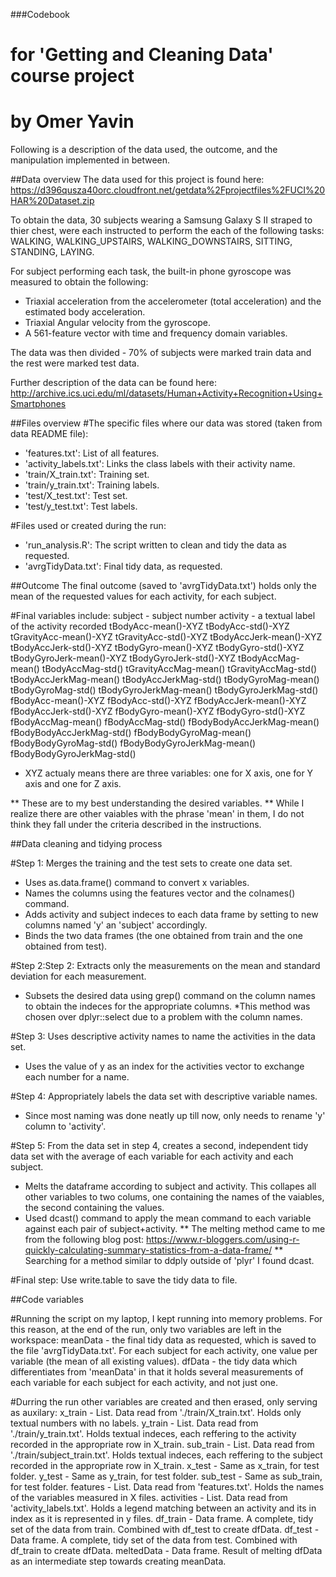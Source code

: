 ###Codebook
# for 'Getting and Cleaning Data' course project
# by Omer Yavin
Following is a description of the data used, the outcome, and the manipulation implemented in between.

##Data overview
The data used for this project is found here: https://d396qusza40orc.cloudfront.net/getdata%2Fprojectfiles%2FUCI%20HAR%20Dataset.zip

To obtain the data, 30 subjects wearing a Samsung Galaxy S II straped to thier chest, were each instructed to perform the each of the following tasks:
WALKING, WALKING_UPSTAIRS, WALKING_DOWNSTAIRS, SITTING, STANDING, LAYING.

For subject performing each task, the built-in phone gyroscope was measured to obtain the following:
- Triaxial acceleration from the accelerometer (total acceleration) and the estimated body acceleration. 
- Triaxial Angular velocity from the gyroscope. 
- A 561-feature vector with time and frequency domain variables. 

The data was then divided - 70% of subjects were marked train data and the rest were marked test data.

Further description of the data can be found here:
http://archive.ics.uci.edu/ml/datasets/Human+Activity+Recognition+Using+Smartphones

##Files overview
#The specific files where our data was stored (taken from data README file):
- 'features.txt': List of all features.
- 'activity_labels.txt': Links the class labels with their activity name.
- 'train/X_train.txt': Training set.
- 'train/y_train.txt': Training labels.
- 'test/X_test.txt': Test set.
- 'test/y_test.txt': Test labels.

#Files used or created during the run:
- 'run_analysis.R': The script written to clean and tidy the data as requested.
- 'avrgTidyData.txt': Final tidy data, as requested.

##Outcome
The final outcome (saved to 'avrgTidyData.txt') holds only the mean of the requested values for each activity, for each subject.

#Final variables include:
subject - subject number
activity - a textual label of the activity recorded
tBodyAcc-mean()-XYZ
tBodyAcc-std()-XYZ
tGravityAcc-mean()-XYZ
tGravityAcc-std()-XYZ
tBodyAccJerk-mean()-XYZ
tBodyAccJerk-std()-XYZ
tBodyGyro-mean()-XYZ
tBodyGyro-std()-XYZ
tBodyGyroJerk-mean()-XYZ
tBodyGyroJerk-std()-XYZ
tBodyAccMag-mean()
tBodyAccMag-std()
tGravityAccMag-mean()
tGravityAccMag-std()
tBodyAccJerkMag-mean()
tBodyAccJerkMag-std()
tBodyGyroMag-mean()
tBodyGyroMag-std()
tBodyGyroJerkMag-mean()
tBodyGyroJerkMag-std()
fBodyAcc-mean()-XYZ
fBodyAcc-std()-XYZ
fBodyAccJerk-mean()-XYZ
fBodyAccJerk-std()-XYZ
fBodyGyro-mean()-XYZ
fBodyGyro-std()-XYZ
fBodyAccMag-mean() 
fBodyAccMag-std() 
fBodyBodyAccJerkMag-mean() 
fBodyBodyAccJerkMag-std() 
fBodyBodyGyroMag-mean() 
fBodyBodyGyroMag-std() 
fBodyBodyGyroJerkMag-mean() 
fBodyBodyGyroJerkMag-std()

* XYZ actualy means there are three variables: one for X axis, one for Y axis and one for Z axis.

** These are to my best understanding the desired variables.
** While I realize there are other vaiables with the phrase 'mean' in them, I do not think they fall under the criteria described in the instructions.

##Data cleaning and tidying process

#Step 1: Merges the training and the test sets to create one data set.
- Uses as.data.frame() command to convert x variables.
- Names the columns using the features vector and the colnames() command.
- Adds activity and subject indeces to each data frame by setting to new columns named 'y' an 'subject' accordingly.
- Binds the two data frames (the one obtained from train and the one obtained from test).

#Step 2:Step 2: Extracts only the measurements on the mean and standard deviation for each measurement.
- Subsets the desired data using grep() command on the column names to obtain the indeces for the appropriate columns.
*This method was chosen over dplyr::select due to a problem with the column names.

#Step 3: Uses descriptive activity names to name the activities in the data set.
- Uses the value of y as an index for the activities vector to exchange each number for a name.

#Step 4: Appropriately labels the data set with descriptive variable names.
- Since most naming was done neatly up till now, only needs to rename 'y' column to 'activity'.

#Step 5: From the data set in step 4, creates a second, independent tidy data set with the average of each variable for each activity and each subject.
- Melts the dataframe according to subject and activity. This collapes all other variables to two colums, one containing the names of the vaiables, the second containing the values.
- Used dcast() command to apply the mean command to each variable against each pair of subject+activity.
** The melting method came to me from the following blog post: https://www.r-bloggers.com/using-r-quickly-calculating-summary-statistics-from-a-data-frame/
** Searching for a method similar to ddply outside of 'plyr' I found dcast.

#Final step: Use write.table to save the tidy data to file.


##Code variables

#Running the script on my laptop, I kept running into memory problems. For this reason, at the end of the run, only two variables are left in the workspace:
meanData - the final tidy data as requested, which is saved to the file 'avrgTidyData.txt'. For each subject for each activity, one value per variable (the mean of all existing values).
dfData - the tidy data which differentiates from 'meanData' in that it holds several measurements of each variable for each subject for each activity, and not just one.

#Durring the run other variables are created and then erased, only serving as auxilary:
x_train - List. Data read from './train/X_train.txt'. Holds only textual numbers with no labels.
y_train - List. Data read from './train/y_train.txt'. Holds textual indeces, each reffering to the activity recorded in the appropriate row in X_train.
sub_train - List. Data read from './train/subject_train.txt'. Holds textual indeces, each reffering to the subject recorded in the appropriate row in X_train.
x_test - Same as x_train, for test folder.
y_test - Same as y_train, for test folder.
sub_test - Same as sub_train, for test folder.
features - List. Data read from 'features.txt'. Holds the names of the variables measured in X files.
activities - List. Data read from 'activity_labels.txt'. Holds a legend matching between an activity and its in index as it is represented in y files.
df_train - Data frame. A complete, tidy set of the data from train. Combined with df_test to create dfData.
df_test - Data frame. A complete, tidy set of the data from test. Combined with df_train to create dfData.
meltedData - Data frame. Result of melting dfData as an intermediate step towards creating meanData.